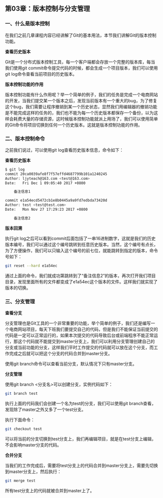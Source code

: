 ## 第03章：版本控制与分支管理

### 一、什么是版本控制
在我们之前几章课程内容已经讲解了Git的基本用法，本节我们讲解Git的版本控制功能。

**查看历史版本**

Git是一个分布式版本控制工具，每一个客户端都会存放一个完整的版本库，每当我们使用git commit命令提交代码的时候，都会生成一个项目版本，我们可以使用git log命令查看当前项目的历史版本。

**版本控制功能的作用**

版本控制功能有什么作用呢？举一个简单的例子，我们的任务是完成一个电商网站的开发，当我们提交某一个版本之后，发现当前版本有一个重大的bug，为了修复这个bug，我们需要让程序撤销到某一个历史状态，显然我们用编辑器的撤销功能是不能完成这样的任务的，我们也不能为每一个历史版本都保存一个备份，以为这样会耗费大量的存储资源，这时候版本控制功能就派上用场了，我们可以使用简单的Git命令将项目切换到任何一个历史版本。这就是版本控制功能的作用。

### 二、版本控制命令

之前我们说过，可以使用git log查看历史版本信息，命令如下：

**查看历史版本**

``` bash
$ git log
commit 20ca0039afe8f7f57effd4687799b101a1240245
Author: ljyteach@163.com <test@163.com>
Date:   Fri Dec 1 09:05:40 2017 +0800

    备注信息1

commit e1a54ecd5472cb1e8b0445a9a9fd7edbda73420d
Author: test <test@test.com>
Date:   Mon Nov 27 17:29:23 2017 +0800

    备注信息2
```

**版本回溯**

执行git log之后可以看到commit后面包括了一串16进制数字，这就是我们的历史版本编号，我们可以通过这个编号跳转到任意历史版本。当然，这个编号有点长，为了方便操作，我们可以只输入这个编号的前七位，就能跳转到指定的版本，命令号如下：

``` bash
git reset --hard e1a54ec
```

通过上面的命令，我们就成功第跳转到了“备注信息2”的版本，再次打开我们项目目录，发现里面所有的文件都变成了e1a54ec这个版本的文件。这样我们就实现了版本的切换。

### 三、分支管理

**查看分支**

分支管理也是Git工具的一个非常重要的功能，举个简单的例子，我们还是编写一个电商网站项目，每天下班我们要提交自己的代码，但是我们不能保证当前提交的代码是一定可以正常运行的，如果本次提交的代码导致后台或前端程序不能正常运行，那这个代码就不能提交到master分支上，我们可以利用分支管理创建自己的分支或当前功能的分支，这样我们平时工作提交的代码就可以放在这个分支，而工作完成之后就可以把这个分支的代码合并到master分支。

使用git branch命令可以查看当前分支，默认情况下只有master分支。

**分支管理**

使用git branch <分支名>可以创建分支，实例代码如下：

``` bash
git branch test
```
执行上面的代码我们会创建一个名为test的分支，我们可以使用git branch查看，发现除了master之外又多了一个test分支。

执行下面命令：

``` bash
git checkout test
```

可以将当前的分支切换到test分支上，我们再编辑项目，就是在test分支上编辑，不会影响master分支的代码。

**合并分支**

当我们的工作完成后，需要将test分支上的代码合并到master分支上，需要先切换到master分支上，然后执行：

``` bash
git merge test
```
所有test分支上的代码就被合并到master上了。

